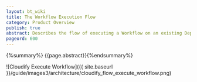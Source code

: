 ```yaml
---
layout: bt_wiki
title: The Workflow Execution Flow
category: Product Overview
publish: true
abstract: Describes the flow of executing a Workflow on an existing Deployment
pageord: 600
---
```

{%summary%} {{page.abstract}}{%endsummary%}

![Cloudify Execute Workflow]({{ site.baseurl }}/guide/images3/architecture/cloudify_flow_execute_workflow.png)